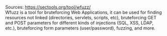 Sources:
https://sectools.org/tool/wfuzz/
\
Wfuzz is a tool for bruteforcing Web Applications, it can be used for finding resources not linked (directories, servlets, scripts, etc), bruteforcing GET and POST parameters for different kinds of injections (SQL, XSS, LDAP, etc.), bruteforcing form parameters (user/password), fuzzing, and more.
